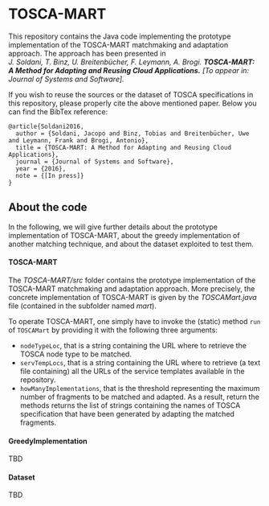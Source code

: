 # TOSCA-MART
This repository contains the Java code implementing the prototype implementation of the TOSCA-MART 
matchmaking and adaptation approach. The approach has been presented in 
<br> 
_J. Soldani, T. Binz, U. Breitenbücher, F. Leymann, A. Brogi. 
**TOSCA-MART: A Method for Adapting and Reusing Cloud Applications.** 
[To appear in: Journal of Systems and Software]._ 

If you wish to reuse the sources or the dataset of TOSCA specifications in this repository, please properly 
cite the above mentioned paper. Below you can find the BibTex reference:
```
@article{Soldani2016,
  author = {Soldani, Jacopo and Binz, Tobias and Breitenbücher, Uwe and Leymann, Frank and Brogi, Antonio},
  title = {TOSCA-MART: A Method for Adapting and Reusing Cloud Applications},
  journal = {Journal of Systems and Software},
  year = {2016},
  note = {[In press]}
}
```

## About the code
In the following, we will give further details about the prototype implementation of TOSCA-MART, about the greedy
implementation of another matching technique, and about the dataset exploited to test them. 

#### TOSCA-MART
The _TOSCA-MART/src_ folder contains the prototype implementation of the TOSCA-MART matchmaking and adaptation approach. 
More precisely, the concrete implementation of TOSCA-MART is given by the _TOSCAMart.java_ file (contained in the subfolder
named _mart_). 

To operate TOSCA-MART, one simply have to invoke the (static) method ```run``` of ```TOSCAMart``` by providing it with the
following three arguments:
- ```nodeTypeLoc```, that is a string containing the URL where to retrieve the TOSCA node type to be matched.
- ```servTempLocs```, that is a string containing the URL where to retrieve (a text file containing) all the URLs of the service templates available in the repository. 
- ```howManyImplementations```, that is the threshold representing the maximum number of fragments to be matched and adapted.
As a result, return the methods returns the list of strings containing the names of TOSCA specification that have been generated by adapting the matched fragments.

#### GreedyImplementation
TBD

#### Dataset
TBD
